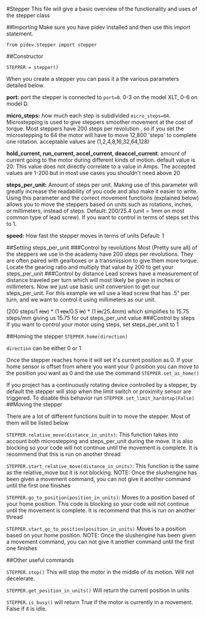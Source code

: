#Stepper
This file will give a basic overview of the functionality and uses of the stepper class

##Importing
Make sure you have pidev installed and then use this import statement.
```
from pidev.stepper import stepper
```

##Constructor

```
STEPPER = stepper()
```
When you create a stepper you can pass it a the various parameters detailed below.


**port:** port the stepper is connected to ```port=0```. 
            0-3 on the model XLT, 0-6 on model D.
            
**micro_steps:** how much each step is subdivided ```micro_steps=64```. 
Microstepping is used to give steppers smoother movement at the cost of torque. Most steppers have 200 steps per revolution 
, so if you set the microstepping to 64 the motor will have to move 12,800 'steps' to complete one rotation. acceptable 
values are (1,2,4,8,16,32,64,128) 


**hold_current, run_current, accel_current, deaccel_current**: amount of current going to the motor during different kinds of motion. default value is 20.
This value does not directly correlate to a value in Amps. The accepted values are 1-200 but in most use cases you shouldn't 
need above 20


**steps_per_unit:** Amount of steps per unit. Making use of this parameter will greatly increase the readability of you 
code and also make it easier to write.
Using this parameter and the correct movement functions (explained below)
allows you to move the steppers based on units such as rotations, inches, or millimeters, instead of steps. Default: 
200/25.4 (unit = 1mm on most common type of lead screw).
If you want to control in terms of steps set this to 1.


**speed:** How fast the stepper moves in terms of units Default: 1


##Setting steps_per_unit
###Control by revolutions
Most (Pretty sure all) of the steppers we use in the academy have 200 steps per revolutions. They are often paired with 
gearboxes or a transmission to give them more torque. 
Locate the gearing ratio and multiply that value by 200 to get your steps_per_unit
###Control by distance
Lead screws have a measurement of distance traveled per turn which will most likely be given in inches or millimeters. 
Now we just use basic unit conversion to get our steps_per_unit.
For this example we wil use a lead screw that has .5" per turn, and we want to control it using millimeters as our unit.

(200 steps/1 ~~rev~~) * (1 ~~rev~~/0.5 ~~in~~) * (1 ~~in~~/25.4mm)
which simplifies to 15.75 steps/mm giving us 15.75 for out steps_per_unit value
###Control by steps
If you want to control your motor using steps, set steps_per_unit to 1

##Homing the stepper
```STEPPER.home(direction)```

```direction``` can be either 0 or 1

Once the stepper reaches home it will set it's current position as 0. If your home sensor is offset from where you want 
your 0 position you can move to the position you want as 0 and the use the command ```STEPPER.set_as_home()```

If you project has a continuously rotating device controlled by a stepper, by default the stepper will stop when the limit
switch or proximity sensor are triggered. To disable this behavior run ```STEPPER.set_limit_hardstop(False)```
##Moving the stepper

There are a lot of different functions built in to move the stepper. Most of them will be listed below

```STEPPER.relative_move(distance_in_units)```:  This function takes into account both microstepping and steps_per_unit during the
 move. It is also blocking so your code will not continue until the movement is complete. It is recommend that this is 
 run on another thread
 
```STEPPER.start_relative_move(distance_in_units)```: This function is the same as the relative_move but it is not blocking. 
 NOTE: Once the slushengine has been given a movement command, you can not give it another command until the first one 
 finishes
 
```STEPPER.go_to_position(position_in_units)```: Moves to a position based of your home position. This code is blocking 
so your code will not continue until the movement is complete. It is recommend that this is run on another thread
 
```STEPPER.start_go_to_position(position_in_units)``` Moves to a position based on your home position. NOTE: Once the 
slushengine has been given a movement command, you can not give it another command until the first one 
 finishes
 

##Other useful commands

```STEPPER.stop()``` This will stop the motor in the middle of its motion. Will not decelerate.

```STEPPER.get_position_in_units()``` Will return the current position in units

```STEPPER.is_busy()```  will return True if the motor is currently in a movement. False if it is idle.
